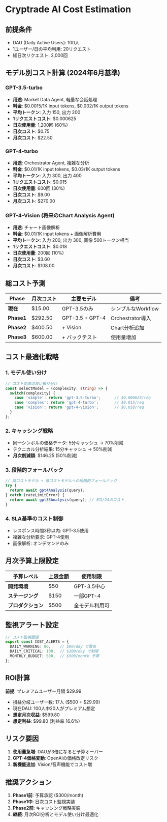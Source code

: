 # Cryptrade AI Cost Estimation

## 前提条件
- DAU (Daily Active Users): 100人
- 1ユーザー/日の平均利用: 20リクエスト
- 総日次リクエスト: 2,000回

## モデル別コスト計算 (2024年6月基準)

### GPT-3.5-turbo
- **用途**: Market Data Agent, 軽量な会話処理
- **料金**: $0.0015/1K input tokens, $0.002/1K output tokens
- **平均トークン**: 入力 150, 出力 200
- **1リクエストコスト**: $0.000625
- **日次使用量**: 1,200回 (60%)
- **日次コスト**: $0.75
- **月次コスト**: $22.50

### GPT-4-turbo
- **用途**: Orchestrator Agent, 複雑な分析
- **料金**: $0.01/1K input tokens, $0.03/1K output tokens  
- **平均トークン**: 入力 300, 出力 400
- **1リクエストコスト**: $0.015
- **日次使用量**: 600回 (30%)
- **日次コスト**: $9.00
- **月次コスト**: $270.00

### GPT-4-Vision (将来のChart Analysis Agent)
- **用途**: チャート画像解析
- **料金**: $0.01/1K input tokens + 画像解析費用
- **平均トークン**: 入力 200, 出力 300, 画像 500トークン相当
- **1リクエストコスト**: $0.018
- **日次使用量**: 200回 (10%)
- **日次コスト**: $3.60  
- **月次コスト**: $108.00

## 総コスト予測

| Phase | 月次コスト | 主要モデル | 備考 |
|-------|-----------|-----------|------|
| **現在** | $15.00 | GPT-3.5のみ | シンプルなWorkflow |
| **Phase1** | $292.50 | GPT-3.5 + GPT-4 | Orchestrator導入 |
| **Phase2** | $400.50 | + Vision | Chart分析追加 |
| **Phase3** | $600.00 | + バックテスト | 使用量増加 |

## コスト最適化戦略

### 1. モデル使い分け
```typescript
// コスト効率の良い振り分け
const selectModel = (complexity: string) => {
  switch(complexity) {
    case 'simple': return 'gpt-3.5-turbo';      // $0.000625/req
    case 'complex': return 'gpt-4-turbo';       // $0.015/req  
    case 'vision': return 'gpt-4-vision';       // $0.018/req
  }
};
```

### 2. キャッシング戦略
- 同一シンボルの価格データ: 5分キャッシュ → 70%削減
- テクニカル分析結果: 15分キャッシュ → 50%削減
- **月次削減額**: $146.25 (50%削減)

### 3. 段階的フォールバック
```typescript
// 高コストモデル → 低コストモデルへの段階的フォールバック
try {
  return await gpt4Analysis(query);
} catch (rateLimitError) {
  return await gpt35Analysis(query); // 約1/24のコスト
}
```

### 4. SLA基準のコスト制御
- レスポンス時間3秒以内: GPT-3.5使用
- 複雑な分析要求: GPT-4使用
- 画像解析: オンデマンドのみ

## 月次予算上限設定

| 予算レベル | 上限金額 | 使用制限 |
|-----------|----------|----------|
| **開発環境** | $50 | GPT-3.5中心 |
| **ステージング** | $150 | 一部GPT-4 |
| **プロダクション** | $500 | 全モデル利用可 |

## 監視アラート設定

```typescript
// コスト監視閾値
export const COST_ALERTS = {
  DAILY_WARNING: 80,    // $80/day で警告
  DAILY_CRITICAL: 100,  // $100/day で制限
  MONTHLY_BUDGET: 500,  // $500/month 予算
};
```

## ROI計算

**前提**: プレミアムユーザー月額 $29.99
- 損益分岐ユーザー数: 17人 ($500 ÷ $29.99)
- 現在DAU: 100人中20人がプレミアム想定
- **想定月次収益**: $599.80
- **想定利益**: $99.80 (利益率 16.6%)

## リスク要因

1. **使用量急増**: DAUが3倍になると予算オーバー
2. **GPT-4価格変動**: OpenAIの価格改定リスク  
3. **新機能追加**: Vision/音声機能でコスト増

## 推奨アクション

1. **Phase1前**: 予算承認 ($300/month)
2. **Phase1中**: 日次コスト監視実装
3. **Phase2前**: キャッシング戦略実装
4. **継続**: 月次ROI分析とモデル使い分け最適化